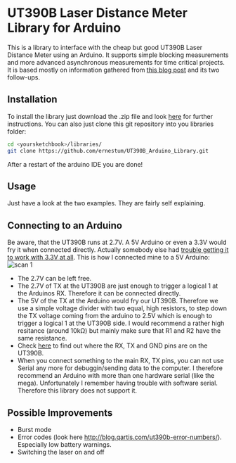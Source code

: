 UT390B Laser Distance Meter Library for Arduino
===============================================

This is a library to interface with the cheap but good UT390B Laser Distance Meter using an Arduino.
It supports simple blocking measurements and more advanced asynchronous measurements for time critical projects.
It is based mostly on information gathered from [this blog post](http://blog.qartis.com/arduino-laser-distance-meter/) and its two follow-ups.

Installation
------------
To install the library just download the .zip file and look [here](http://arduino.cc/en/Guide/Libraries) for further instructions.
You can also just clone this git repository into you libraries folder:
```Bash
cd <yoursketchbook>/libraries/
git clone https://github.com/ernestum/UT390B_Arduino_Library.git
```
After a restart of the arduino IDE you are done!

Usage
-----
Just have a look at the two examples. They are fairly self explaining.

Connecting to an Arduino
------------------------
Be aware, that the UT390B runs at 2.7V. A 5V Arduino or even a 3.3V would fry it when connected directly. Actually somebody else had [trouble getting it to work with 3.3V at all](https://github.com/ernestum/UT390B_Arduino_Library/issues/2#issuecomment-163421915). This is how I connected mine to a 5V Arduino:
![scan 1](https://cloud.githubusercontent.com/assets/1250234/9354402/5a5db5d6-4670-11e5-9d61-9cdacc2f461e.jpeg)
* The 2.7V can be left free.
* The 2.7V of TX at the UT390B are just enough to trigger a logical 1 at the Arduinos RX. Therefore it can be connected directly.
* The 5V of the TX at the Arduino would fry our UT390B. Therefore we use a simple voltage divider with two equal, high resistors, to step down the TX voltage coming from the arduino to 2.5V which is enough to trigger a logical 1 at the UT390B side. I would recommend a rather high resitance (around 10kΩ) but mainly make sure that R1 and R2 have the same resistance.
* Check [here](http://blog.qartis.com/arduino-laser-distance-meter/) to find out where the RX, TX and GND pins are on the UT390B.
* When you connect something to the main RX, TX pins, you can not use Serial any more for debuggin/sending data to the computer. I therefore recommend an Arduino with more than one hardware serial (like the mega). Unfortunately I remember having trouble with software serial. Therefore this library does not support it.

Possible Improvements
---------------------
* Burst mode
* Error codes (look here http://blog.qartis.com/ut390b-error-numbers/). Especially low battery warnings.
* Switching the laser on and off
